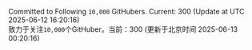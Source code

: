 Committed to Following `10,000` GitHubers. Current: <!-- FOLLOWING_COUNT -->300<!-- FOLLOWING_COUNT --> (Update at UTC <!-- LAST_UPDATED -->2025-06-12 16:20:16<!-- LAST_UPDATED -->)<br>
致力于关注`10,000`个GitHuber。当前：<!-- FOLLOWING_COUNT -->300<!-- FOLLOWING_COUNT --> (更新于北京时间 <!-- LAST_UPDATED_CST -->2025-06-13 00:20:16<!-- LAST_UPDATED_CST -->)
